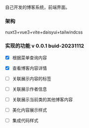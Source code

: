自己开发的博客系统，前端界面。
### 架构
nuxt3+vue3+vite+daisyui+tailwindcss
### 实现的功能 v 0.0.1 buid-20231112
- [x] 根据菜单查询内容
- [x] 查看博客内容详情
- [ ] 关联展示内容的标签
- [ ] 关联展示作者信息
- [ ] 关联展示当前类的其他博客内容
- [ ] 美化内容展示样式
- [ ] 集成代码样式
  
